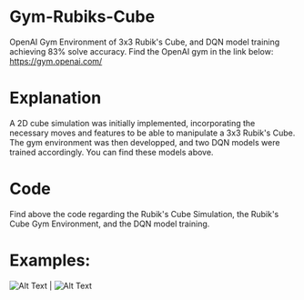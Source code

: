 # Gym-Rubiks-Cube
OpenAI Gym Environment of 3x3 Rubik's Cube, and DQN model training achieving 83% solve accuracy. 
Find the OpenAI gym in the link below:
https://gym.openai.com/

# Explanation
A 2D cube simulation was initially implemented, incorporating the necessary moves and features to be able to manipulate a 3x3 Rubik's Cube.
The gym environment was then developped, and two DQN models were trained accordingly. You can find these models above.

# Code
Find above the code regarding the Rubik's Cube Simulation, the Rubik's Cube Gym Environment, and the DQN model training.

# Examples:

![Alt Text](https://user-images.githubusercontent.com/77060596/103791824-97886600-504b-11eb-8fa8-5369c2ec3054.png)  |  ![Alt Text](https://user-images.githubusercontent.com/77060596/103791827-99522980-504b-11eb-8e68-ccb8d7907801.png)




